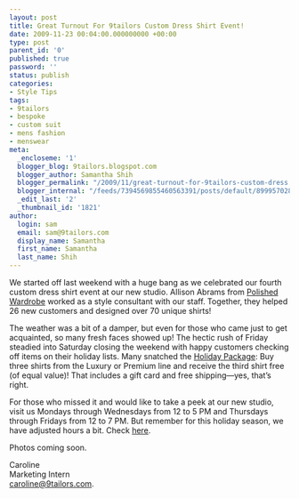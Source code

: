 ```yaml
---
layout: post
title: Great Turnout For 9tailors Custom Dress Shirt Event!
date: 2009-11-23 00:04:00.000000000 +00:00
type: post
parent_id: '0'
published: true
password: ''
status: publish
categories:
- Style Tips
tags:
- 9tailors
- bespoke
- custom suit
- mens fashion
- menswear
meta:
  _encloseme: '1'
  blogger_blog: 9tailors.blogspot.com
  blogger_author: Samantha Shih
  blogger_permalink: "/2009/11/great-turnout-for-9tailors-custom-dress.html"
  blogger_internal: "/feeds/7394569855460563391/posts/default/8999570285473349730"
  _edit_last: '2'
  _thumbnail_id: '1821'
author:
  login: sam
  email: sam@9tailors.com
  display_name: Samantha
  first_name: Samantha
  last_name: Shih
---
```

We started off last weekend with a huge bang as we celebrated our fourth custom dress shirt event at our new studio. Allison Abrams from [Polished Wardrobe](http://www.polishedadvising.com/) worked as a style consultant with our staff. Together, they helped 26 new customers and designed over 70 unique shirts!

The weather was a bit of a damper, but even for those who came just to get acquainted, so many fresh faces showed up! The hectic rush of Friday steadied into Saturday closing the weekend with happy customers checking off items on their holiday lists. Many snatched the [Holiday Package](http://9tailors.blogspot.com/2009/11/buy-3-get-1-free-ultimate-holiday.html): Buy three shirts from the Luxury or Premium line and receive the third shirt free (of equal value)! That includes a gift card and free shipping—yes, that’s right.

For those who missed it and would like to take a peek at our new studio, visit us Mondays through Wednesdays from 12 to 5 PM and Thursdays through Fridays from 12 to 7 PM. But remember for this holiday season, we have adjusted hours a bit. Check [here](http://9tailors.blogspot.com/2009/11/holiday-studio-hours.html).

Photos coming soon.

Caroline  
Marketing Intern  
[caroline@9tailors.com](mailto:caroline@9tailors.com).